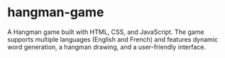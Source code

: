 # hangman-game
A Hangman game built with HTML, CSS, and JavaScript. The game supports multiple languages (English and French) and features dynamic word generation, a hangman drawing, and a user-friendly interface.

